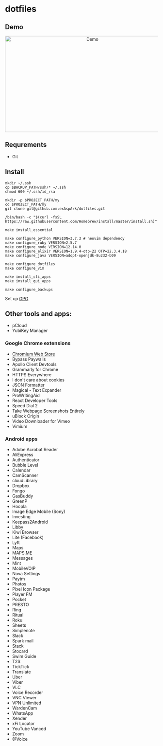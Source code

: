 # dotfiles

## Demo

<a href="https://www.youtube.com/watch?v=XqWLLvihz4Q" align="center"><img src="./img/thumbnail.png" alt="Demo" height="316px" width="560px" ></a>

## Requrements

* Git

## Install

```
mkdir ~/.ssh
cp $BACKUP_PATH/ssh/* ~/.ssh
chmod 600 ~/.ssh/id_rsa

mkdir -p $PROJECT_PATH/my
cd $PROJECT_PATH/my
git clone git@github.com:exAspArk/dotfiles.git

/bin/bash -c "$(curl -fsSL https://raw.githubusercontent.com/Homebrew/install/master/install.sh)"

make install_essential

make configure_python VERSION=3.7.3 # neovim dependency
make configure_ruby VERSION=2.5.7
make configure_node VERSION=12.14.0
make configure_elixir VERSION=1.9.4-otp-22 OTP=22.3.4.18
make configure_java VERSION=adopt-openjdk-8u232-b09

make configure_dotfiles
make configure_vim

make install_cli_apps
make install_gui_apps

make configure_backups
```

Set up [GPG](https://gist.github.com/exAspArk/d5cffe82f3151c40669be1aa4122e952#method-2).

## Other tools and apps:

* pCloud
* YubiKey Manager

### Google Chrome extensions

* [Chromium Web Store](https://github.com/NeverDecaf/chromium-web-store)
* Bypass Paywalls
* Apollo Client Devtools
* Grammarly for Chrome
* HTTPS Everywhere
* I don't care about cookies
* JSON Formatter
* Magical - Text Expander
* ProWritingAid
* React Developer Tools
* Speed Dial 2
* Take Webpage Screenshots Entirely
* uBlock Origin
* Video Downloader for Vimeo
* Vimium

### Android apps

* Adobe Acrobat Reader
* AliExpress
* Authenticator
* Bubble Level
* Calendar
* CamScanner
* cloudLibrary
* Dropbox
* Fongo
* GasBuddy
* GreenP
* Hoopla
* Image Edge Mobile (Sony)
* Investing
* Keepass2Android
* Libby
* Kiwi Browser
* Lite (Facebook)
* Lyft
* Maps
* MAPS.ME
* Messages
* Mint
* MobileVOIP
* Nova Settings
* Paytm
* Photos
* Pixel Icon Package
* Player FM
* Pocket
* PRESTO
* Ring
* Ritual
* Roku
* Sheets
* Simplenote
* Slack
* Spark mail
* Stack
* Stocard
* Swim Guide
* T2S
* TickTick
* Translate
* Uber
* Viber
* VLC
* Voice Recorder
* VNC Viewer
* VPN Unlimited
* WardenCam
* WhatsApp
* Xender
* xFi Locator
* YouTube Vanced
* Zoom
* @Voice
